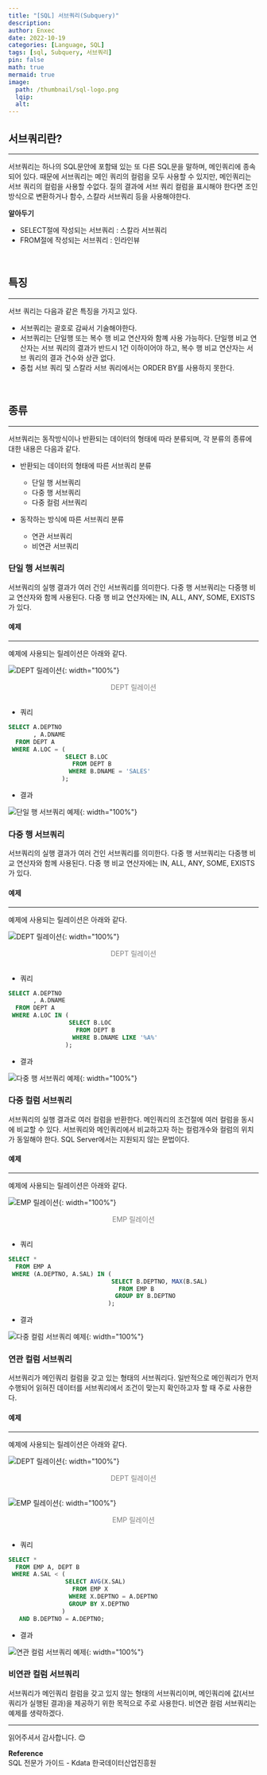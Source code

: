 ```yaml
---
title: "[SQL] 서브쿼리(Subquery)"
description: 
author: Enxec
date: 2022-10-19
categories: [Language, SQL]
tags: [sql, Subquery, 서브쿼리]
pin: false
math: true
mermaid: true
image:
  path: /thumbnail/sql-logo.png
  lqip: 
  alt: 
---
```


## 서브쿼리란?
---
서브쿼리는 하나의 SQL문안에 포함돼 있는 또 다른 SQL문을 말하며, 메인쿼리에 종속되어 있다. 때문에 서브쿼리는 메인 쿼리의 컬럼을 모두 사용할 수 있지만, 메인쿼리는 서브 쿼리의 컬럼을 사용할 수없다. 질의 결과에 서브 쿼리 컬럼을 표시해야 한다면 조인방식으로 변환하거나 함수, 스칼라 서브쿼리 등을 사용해야한다.

__알아두기__
- SELECT절에 작성되는 서브쿼리 : 스칼라 서브쿼리
- FROM절에 작성되는 서브쿼리 : 인라인뷰

<br>

## 특징
---
서브 쿼리는 다음과 같은 특징을 가지고 있다.
- 서브쿼리는 괄호로 감싸서 기술해야한다.
- 서브쿼리는 단일행 또는 복수 행 비교 연산자와 함꼐 사용 가능하다. 단일행 비교 연산자는 서브 쿼리의 결과가 반드시 1건 이하이어야 하고, 복수 행 비교 연산자는 서브 쿼리의 결과 건수와 상관 없다.
- 중첩 서브 쿼리 및 스칼라 서브 쿼리에서는 ORDER BY를 사용하지 못한다.

<br>

## 종류
---
서브쿼리는 동작방식이나 반환되는 데이터의 형태에 따라 분류되며, 각 분류의 종류에 대한 내용은 다음과 같다.
- 반환되는 데이터의 형태에 따른 서브쿼리 분류
  - 단일 행 서브쿼리
  - 다중 행 서브쿼리
  - 다중 컬럼 서브쿼리

- 동작하는 방식에 따른 서브쿼리 분류
  - 연관 서브쿼리
  - 비연관 서브쿼리

### 단일 행 서브쿼리
서브쿼리의 실행 결과가 여러 건인 서브쿼리를 의미한다. 다중 행 서브쿼리는 다중행 비교 연산자와 함께 사용된다. 다중 행 비교 연산자에는 IN, ALL, ANY, SOME, EXISTS가 있다.

#### 예제
---
예제에 사용되는 릴레이션은 아래와 같다.

![DEPT 릴레이션](/posts/20221004/dept-relation.png "DEPT 릴레이션"){: width="100%"}
<div style="color: gray; text-align: center; margin-bottom: 30px;">DEPT 릴레이션</div>

- 쿼리
  
```sql
SELECT A.DEPTNO
	   , A.DNAME 
  FROM DEPT A
 WHERE A.LOC = (
                SELECT B.LOC
                  FROM DEPT B
                 WHERE B.DNAME = 'SALES'
               );
```

- 결과

![단일 행 서브쿼리 예제](/posts/20221019/query-example.png "단일 행 서브쿼리 예제"){: width="100%"}

### 다중 행 서브쿼리
서브쿼리의 실행 결과가 여러 건인 서브쿼리를 의미한다. 다중 행 서브쿼리는 다중행 비교 연산자와 함께 사용된다. 다중 행 비교 연산자에는 IN, ALL, ANY, SOME, EXISTS가 있다.

#### 예제
---
예제에 사용되는 릴레이션은 아래와 같다.

![DEPT 릴레이션](/posts/20221004/dept-relation.png "DEPT 릴레이션"){: width="100%"}
<div style="color: gray; text-align: center; margin-bottom: 30px;">DEPT 릴레이션</div>

- 쿼리
  
```sql
SELECT A.DEPTNO
	   , A.DNAME 
  FROM DEPT A
 WHERE A.LOC IN (
                 SELECT B.LOC
                   FROM DEPT B
                  WHERE B.DNAME LIKE '%A%'
                );
```

- 결과

![다중 행 서브쿼리 예제](/posts/20221019/query-example2.png "다중 행 서브쿼리 예제"){: width="100%"}

### 다중 컬럼 서브쿼리
서브쿼리의 실행 결과로 여러 컬럼을 반환한다. 메인쿼리의 조건절에 여러 컬럼을 동시에 비교할 수 있다. 서브쿼리와 메인쿼리에서 비교하고자 하는 컬럼개수와 컬럼의 위치가 동일해야 한다.
SQL Server에서는 지원되지 않는 문법이다.

#### 예제
---
예제에 사용되는 릴레이션은 아래와 같다.

![EMP 릴레이션](/posts/20221017/emp-relation.png "EMP 릴레이션"){: width="100%"}
<div style="color: gray; text-align: center; margin-bottom: 30px;">EMP 릴레이션</div>

- 쿼리
  
```sql
SELECT *
  FROM EMP A
 WHERE (A.DEPTNO, A.SAL) IN (
                             SELECT B.DEPTNO, MAX(B.SAL)
                               FROM EMP B
                              GROUP BY B.DEPTNO
                            );
```

- 결과

![다중 컬럼 서브쿼리 예제](/posts/20221019/query-example3.png "다중 컬럼 서브쿼리 예제"){: width="100%"}

### 연관 컬럼 서브쿼리
서브쿼리가 메인쿼리 컬럼을 갖고 있는 형태의 서브쿼리다. 일반적으로 메인쿼리가 먼저 수행되어 읽혀진 데이터를 서브쿼리에서 조건이 맞는지 확인하고자 할 때 주로 사용한다.

#### 예제
---
예제에 사용되는 릴레이션은 아래와 같다.

![DEPT 릴레이션](/posts/20221004/dept-relation.png "DEPT 릴레이션"){: width="100%"}
<div style="color: gray; text-align: center; margin-bottom: 30px;">DEPT 릴레이션</div>

![EMP 릴레이션](/posts/20221017/emp-relation.png "EMP 릴레이션"){: width="100%"}
<div style="color: gray; text-align: center; margin-bottom: 30px;">EMP 릴레이션</div>

- 쿼리
  
```sql
SELECT *
  FROM EMP A, DEPT B
 WHERE A.SAL < (
                SELECT AVG(X.SAL)
                  FROM EMP X
                 WHERE X.DEPTNO = A.DEPTNO 
                 GROUP BY X.DEPTNO
               )
   AND B.DEPTNO = A.DEPTNO;
```

- 결과

![연관 컬럼 서브쿼리 예제](/posts/20221019/query-example4.png "연관 컬럼 서브쿼리 예제"){: width="100%"}

### 비연관 컬럼 서브쿼리
서브쿼리가 메인쿼리 컬럼을 갖고 있지 않는 형태의 서브쿼리이며, 메인쿼리에 값(서브쿼리가 실행된 결과)을 제공하기 위한 목적으로 주로 사용한다. 비연관 컬럼 서브쿼리는 예제를 생략하겠다.

---

읽어주셔서 감사합니다. 😊 

__Reference__  
SQL 전문가 가이드 - Kdata 한국데이터산업진흥원  